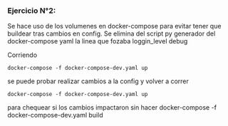 ### Ejercicio N°2:

Se hace uso de los volumenes en docker-compose para evitar tener que buildear tras cambios en config.
Se elimina del script py generador del docker-compose yaml la linea que fozaba loggin_level debug

Corriendo

```
docker-compose -f docker-compose-dev.yaml up
```

se puede probar realizar cambios a la config y volver a correr

```
docker-compose -f docker-compose-dev.yaml up
```

para chequear si los cambios impactaron sin hacer docker-compose -f docker-compose-dev.yaml build

